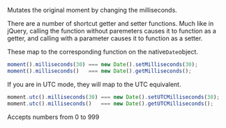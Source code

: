 Mutates the original moment by changing the milliseconds.

There are a number of shortcut getter and setter functions.
Much like in jQuery, calling the function without paremeters causes it to function as a getter,
and calling with a parameter causes it to function as a setter.

These map to the corresponding function on the native`Date`object.

```javascript
moment().milliseconds(30) === new Date().setMilliseconds(30);
moment().milliseconds()   === new Date().getMilliseconds();
```

If you are in UTC mode, they will map to the UTC equivalent.

```javascript
moment.utc().milliseconds(30) === new Date().setUTCMilliseconds(30);
moment.utc().milliseconds()   === new Date().getUTCMilliseconds();
```

Accepts numbers from 0 to 999
